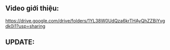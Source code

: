 ## Video giới thiệu:

https://drive.google.com/drive/folders/1YL38W0UdQza6krTHAyQhZZBiYvgdk0i1?usp=sharing 

## UPDATE:
